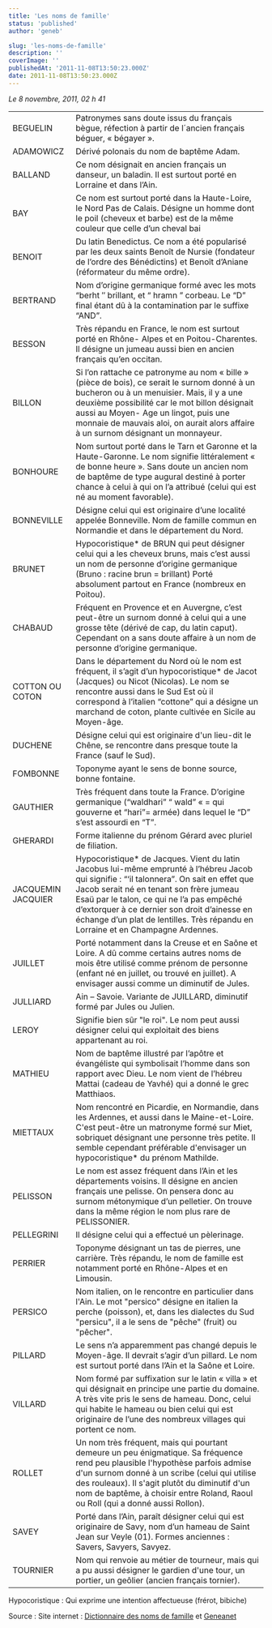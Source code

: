 ```yaml
---
title: 'Les noms de famille'
status: 'published'
author: 'geneb'

slug: 'les-noms-de-famille'
description: ''
coverImage: ''
publishedAt: '2011-11-08T13:50:23.000Z'
date: 2011-11-08T13:50:23.000Z
---
```


*Le 8 novembre, 2011, 02 h 41*

|                    |                                                                                                                                                                                                                                                                                                                                                                         |
|--------------------|-------------------------------------------------------------------------------------------------------------------------------------------------------------------------------------------------------------------------------------------------------------------------------------------------------------------------------------------------------------------------|
| BEGUELIN           | Patronymes sans doute issus du français bègue, réfection à partir de l´ancien français béguer, « bégayer ».                                                                                                                                                                                                                                                             |
| ADAMOWICZ          | Dérivé polonais du nom de baptême Adam.                                                                                                                                                                                                                                                                                                                                 |
| BALLAND            | Ce nom désignait en ancien français un danseur, un baladin. Il est surtout porté en Lorraine et dans l’Ain.                                                                                                                                                                                                                                                             |
| BAY                | Ce nom est surtout porté dans la Haute-Loire, le Nord Pas de Calais. Désigne un homme dont le poil (cheveux et barbe) est de la même couleur que celle d’un cheval bai                                                                                                                                                                                                  |
| BENOIT             | Du latin Benedictus. Ce nom a été popularisé par les deux saints Benoît de Nursie (fondateur de l’ordre des Bénédictins) et Benoît d’Aniane (réformateur du même ordre).                                                                                                                                                                                                |
| BERTRAND           | Nom d’origine germanique formé avec les mots “berht ″ brillant, et “ hramn ” corbeau. Le “D” final étant dû à la contamination par le suffixe “AND”.                                                                                                                                                                                                                    |
| BESSON             | Très répandu en France, le nom est surtout porté en Rhône- Alpes et en Poitou-Charentes. Il désigne un jumeau aussi bien en ancien français qu’en occitan.                                                                                                                                                                                                              |
| BILLON             | Si l’on rattache ce patronyme au nom « bille » (pièce de bois), ce serait le surnom donné à un bucheron ou à un menuisier. Mais, il y a une deuxième possibilité car le mot billon désignait aussi au Moyen- Age un lingot, puis une monnaie de mauvais aloi, on aurait alors affaire à un surnom désignant un monnayeur.                                               |
| BONHOURE           | Nom surtout porté dans le Tarn et Garonne et la Haute-Garonne. Le nom signifie littéralement « de bonne heure ». Sans doute un ancien nom de baptême de type augural destiné à porter chance à celui à qui on l’a attribué (celui qui est né au moment favorable).                                                                                                      |
| BONNEVILLE         | Désigne celui qui est originaire d’une localité appelée Bonneville. Nom de famille commun en Normandie et dans le département du Nord.                                                                                                                                                                                                                                  |
| BRUNET             | Hypocoristique\* de BRUN qui peut désigner celui qui a les cheveux bruns, mais c’est aussi un nom de personne d’origine germanique (Bruno : racine brun = brillant) Porté absolument partout en France (nombreux en Poitou).                                                                                                                                            |
| CHABAUD            | Fréquent en Provence et en Auvergne, c’est peut-être un surnom donné à celui qui a une grosse tête (dérivé de cap, du latin caput). Cependant on a sans doute affaire à un nom de personne d’origine germanique.                                                                                                                                                        |
| COTTON OU COTON    | Dans le département du Nord où le nom est fréquent, il s’agit d’un hypocoristique\* de Jacot (Jacques) ou Nicot (Nicolas). Le nom se rencontre aussi dans le Sud Est où il correspond à l’italien “cottone” qui a désigne un marchand de coton, plante cultivée en Sicile au Moyen-âge.                                                                                 |
| DUCHENE            | Désigne celui qui est originaire d'un lieu-dit le Chêne, se rencontre dans presque toute la France (sauf le Sud).                                                                                                                                                                                                                                                       |
| FOMBONNE           | Toponyme ayant le sens de bonne source, bonne fontaine.                                                                                                                                                                                                                                                                                                                 |
| GAUTHIER           | Très fréquent dans toute la France. D’origine germanique (“waldhari” “ wald” « = qui gouverne et “hari”= armée) dans lequel le “D” s’est assourdi en “T”.                                                                                                                                                                                                               |
| GHERARDI           | Forme italienne du prénom Gérard avec pluriel de filiation.                                                                                                                                                                                                                                                                                                             |
| JACQUEMIN JACQUIER | Hypocoristique\* de Jacques. Vient du latin Jacobus lui-même emprunté à l’hébreu Jacob qui signifie : “‘il talonnera”. On sait en effet que Jacob serait né en tenant son frère jumeau Esaü par le talon, ce qui ne l’a pas empêché d’extorquer à ce dernier son droit d’ainesse en échange d’un plat de lentilles.  Très répandu en Lorraine et en Champagne Ardennes. |
| JUILLET            | Porté notamment dans la Creuse et en Saône et Loire. A dû comme certains autres noms de mois être utilisé comme prénom de personne (enfant né en juillet, ou trouvé en juillet). A envisager aussi comme un diminutif de Jules.                                                                                                                                         |
| JULLIARD           | Ain – Savoie. Variante de JUILLARD, diminutif formé par Jules ou Julien.                                                                                                                                                                                                                                                                                                |
| LEROY              | Signifie bien sûr "le roi". Le nom peut aussi désigner celui qui exploitait des biens appartenant au roi.                                                                                                                                                                                                                                                               |
| MATHIEU            | Nom de baptême illustré par l’apôtre et évangéliste qui symbolisait l’homme dans son rapport avec Dieu. Le nom vient de l’hébreu Mattai (cadeau de Yavhé) qui a donné le grec Matthiaos.                                                                                                                                                                                |
| MIETTAUX           | Nom rencontré en Picardie, en Normandie, dans les Ardennes, et aussi dans le Maine-et-Loire. C'est peut-être un matronyme formé sur Miet, sobriquet désignant une personne très petite. Il semble cependant préférable d'envisager un hypocoristique\* du prénom Mathilde.                                                                                              |
| PELISSON           | Le nom est assez fréquent dans l’Ain et les départements voisins. Il désigne en ancien français une pelisse. On pensera donc au surnom métonymique d’un pelletier. On trouve dans la même région le nom plus rare de PELISSONIER.                                                                                                                                       |
| PELLEGRINI         | Il désigne celui qui a effectué un pèlerinage.                                                                                                                                                                                                                                                                                                                          |
| PERRIER            | Toponyme désignant un tas de pierres, une carrière. Très répandu, le nom de famille est notamment porté en Rhône-Alpes et en Limousin.                                                                                                                                                                                                                                  |
| PERSICO            | Nom italien, on le rencontre en particulier dans l'Ain. Le mot "persico" désigne en italien la perche (poisson), et, dans les dialectes du Sud "persicu", il a le sens de "pêche" (fruit) ou "pêcher".                                                                                                                                                                  |
| PILLARD            | Le sens n’a apparemment pas changé depuis le Moyen-âge. Il devrait s’agir d’un pillard. Le nom est surtout porté dans l’Ain et la Saône et Loire.                                                                                                                                                                                                                       |
| VILLARD            | Nom formé par suffixation sur le latin « villa » et qui désignait en principe une partie du domaine. A très vite pris le sens de hameau. Donc, celui qui habite le hameau ou bien celui qui est originaire de l’une des nombreux villages qui portent ce nom.                                                                                                           |
| ROLLET             | Un nom très fréquent, mais qui pourtant demeure un peu énigmatique. Sa fréquence rend peu plausible l'hypothèse parfois admise d'un surnom donné à un scribe (celui qui utilise des rouleaux). Il s'agit plutôt du diminutif d'un nom de baptême, à choisir entre Roland, Raoul ou Roll (qui a donné aussi Rollon).                                                     |
| SAVEY              | Porté dans l’Ain, paraît désigner celui qui est originaire de Savy, nom d’un hameau de Saint Jean sur Veyle (01). Formes anciennes : Savers, Savyers, Savyez.                                                                                                                                                                                                           |
| TOURNIER           | Nom qui renvoie au métier de tourneur, mais qui a pu aussi désigner le gardien d'une tour, un portier, un geôlier (ancien français tornier).                                                                                                                                                                                                                            |


Hypocoristique : Qui exprime une intention affectueuse (frérot, bibiche)

Source : Site internet : [Dictionnaire des noms de famille](https://www.jtosti.com) et [Geneanet](https://www.geneanet.org)
